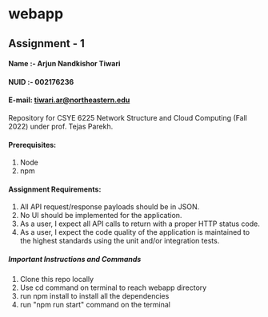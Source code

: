 # webapp



## Assignment - 1

#### Name :- Arjun Nandkishor Tiwari
#### NUID :- 002176236

#### E-mail: tiwari.ar@northeastern.edu 

Repository for CSYE 6225 Network Structure and Cloud Computing (Fall 2022) under prof. Tejas Parekh.






 
#### Prerequisites:
1. Node
2. npm
#### Assignment Requirements:

1. All API request/response payloads should be in JSON.
2. No UI should be implemented for the application.
3. As a user, I expect all API calls to return with a proper HTTP status code.
4. As a user, I expect the code quality of the application is maintained to the highest standards using the unit and/or integration tests.


##### Important Instructions and Commands


1. Clone this repo locally 
2. Use cd command on terminal to reach webapp directory
3. run npm install to install all the dependencies
4. run "npm run start" command on the terminal
